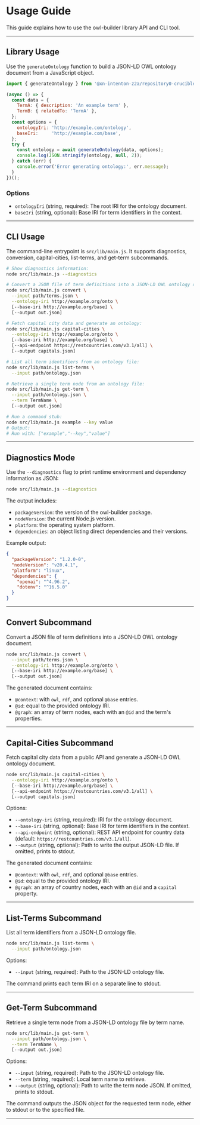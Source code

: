 # Usage Guide

This guide explains how to use the owl-builder library API and CLI tool.

---

## Library Usage

Use the `generateOntology` function to build a JSON-LD OWL ontology document from a JavaScript object.

```js
import { generateOntology } from '@xn-intenton-z2a/repository0-crucible';

(async () => {
  const data = {
    TermA: { description: 'An example term' },
    TermB: { relatedTo: 'TermA' },
  };
  const options = {
    ontologyIri: 'http://example.com/ontology',
    baseIri:     'http://example.com/base',
  };
  try {
    const ontology = await generateOntology(data, options);
    console.log(JSON.stringify(ontology, null, 2));
  } catch (err) {
    console.error('Error generating ontology:', err.message);
  }
})();
```

### Options

- `ontologyIri` (string, required): The root IRI for the ontology document.
- `baseIri` (string, optional): Base IRI for term identifiers in the context.

---

## CLI Usage

The command-line entrypoint is `src/lib/main.js`. It supports diagnostics, conversion, capital-cities, list-terms, and get-term subcommands.

```bash
# Show diagnostics information:
node src/lib/main.js --diagnostics

# Convert a JSON file of term definitions into a JSON-LD OWL ontology document:
node src/lib/main.js convert \
  --input path/terms.json \
  --ontology-iri http://example.org/onto \
  [--base-iri http://example.org/base] \
  [--output out.json]

# Fetch capital city data and generate an ontology:
node src/lib/main.js capital-cities \
  --ontology-iri http://example.org/onto \
  [--base-iri http://example.org/base] \
  [--api-endpoint https://restcountries.com/v3.1/all] \
  [--output capitals.json]

# List all term identifiers from an ontology file:
node src/lib/main.js list-terms \
  --input path/ontology.json

# Retrieve a single term node from an ontology file:
node src/lib/main.js get-term \
  --input path/ontology.json \
  --term TermName \
  [--output out.json]

# Run a command stub:
node src/lib/main.js example --key value
# Output:
# Run with: ["example","--key","value"]
```

---

## Diagnostics Mode

Use the `--diagnostics` flag to print runtime environment and dependency information as JSON:

```bash
node src/lib/main.js --diagnostics
```

The output includes:

- `packageVersion`: the version of the owl-builder package.
- `nodeVersion`: the current Node.js version.
- `platform`: the operating system platform.
- `dependencies`: an object listing direct dependencies and their versions.

Example output:

```json
{
  "packageVersion": "1.2.0-0",
  "nodeVersion": "v20.4.1",
  "platform": "linux",
  "dependencies": {
    "openai": "^4.96.2",
    "dotenv": "^16.5.0"
  }
}
```

---

## Convert Subcommand

Convert a JSON file of term definitions into a JSON-LD OWL ontology document.

```bash
node src/lib/main.js convert \
  --input path/terms.json \
  --ontology-iri http://example.org/onto \
  [--base-iri http://example.org/base] \
  [--output out.json]
```

The generated document contains:

- `@context`: with `owl`, `rdf`, and optional `@base` entries.
- `@id`: equal to the provided ontology IRI.
- `@graph`: an array of term nodes, each with an `@id` and the term's properties.

---

## Capital-Cities Subcommand

Fetch capital city data from a public API and generate a JSON-LD OWL ontology document.

```bash
node src/lib/main.js capital-cities \
  --ontology-iri http://example.org/onto \
  [--base-iri http://example.org/base] \
  [--api-endpoint https://restcountries.com/v3.1/all] \
  [--output capitals.json]
```

Options:

- `--ontology-iri` (string, required): IRI for the ontology document.
- `--base-iri` (string, optional): Base IRI for term identifiers in the context.
- `--api-endpoint` (string, optional): REST API endpoint for country data (default: `https://restcountries.com/v3.1/all`).
- `--output` (string, optional): Path to write the output JSON-LD file. If omitted, prints to stdout.

The generated document contains:

- `@context`: with `owl`, `rdf`, and optional `@base` entries.
- `@id`: equal to the provided ontology IRI.
- `@graph`: an array of country nodes, each with an `@id` and a `capital` property.

---

## List-Terms Subcommand

List all term identifiers from a JSON-LD ontology file.

```bash
node src/lib/main.js list-terms \
  --input path/ontology.json
```

Options:

- `--input` (string, required): Path to the JSON-LD ontology file.

The command prints each term IRI on a separate line to stdout.

---

## Get-Term Subcommand

Retrieve a single term node from a JSON-LD ontology file by term name.

```bash
node src/lib/main.js get-term \
  --input path/ontology.json \
  --term TermName \
  [--output out.json]
```

Options:

- `--input` (string, required): Path to the JSON-LD ontology file.
- `--term` (string, required): Local term name to retrieve.
- `--output` (string, optional): Path to write the term node JSON. If omitted, prints to stdout.

The command outputs the JSON object for the requested term node, either to stdout or to the specified file.

---